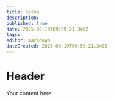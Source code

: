 ```yaml
---
title: Setup
description: 
published: true
date: 2025-06-19T09:59:21.340Z
tags: 
editor: markdown
dateCreated: 2025-06-19T09:59:21.340Z
---
```


# Header
Your content here